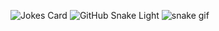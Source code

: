 ![Jokes Card](https://readme-jokes.vercel.app/api)
![GitHub Snake Light](github-snake.svg#gh-light-mode-only)
![snake gif](https://github.com/KakoytoBarista/KakoytoBarista/blob/output/github-contribution-grid-snake.gif)
